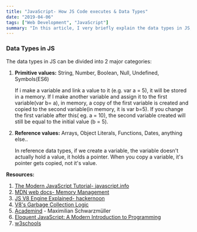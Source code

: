 ```yaml
---
title: "JavaScript- How JS Code executes & Data Types"
date: "2019-04-06"
tags: ["Web Development", "JavaScript"]
summary: "In this article, I very briefly explain the data types in JS, gathering them under 2 major classes: Primitive and Reference values."
---
```


### Data Types in JS

The data types in JS can be divided into 2 major categories:

1. **Primitive values:** String, Number, Boolean, Null, Undefined, Symbols(ES6)

   If i make a variable and link a value to it (e.g. var a = 5), it will be stored in a memory. If I make another variable and assign it to the first variable(var b= a), in memory, a copy of the first variable is created and copied to the second variable(in memory, it is var b=5). If you change the first variable after this( eg. a = 10), the second variable created will still be equal to the initial value (b = 5).

2. **Reference values:** Arrays, Object Literals, Functions, Dates, anything else..

   In reference data types, if we create a variable, the variable doesn't actually hold a value, it holds a pointer. When you copy a variable, it's pointer gets copied, not it's value.

**Resources:**

1. [The Modern JavaScript Tutorial- javascript.info](https://javascript.info/)
2. [MDN web docs- Memory Management](https://developer.mozilla.org/en-US/docs/Web/JavaScript/Memory_Management)
3. [JS V8 Engine Explained- hackernoon](https://hackernoon.com/javascript-v8-engine-explained-3f940148d4ef)
4. [V8's Garbage Collection Logic](https://v8.dev/blog/free-garbage-collection)
5. [Academind](https://academind.com/) - Maximilian Schwarzmüller
6. [Eloquent JavaScript: A Modern Introduction to Programming](https://eloquentjavascript.net/)
7. [w3schools](https://www.w3schools.com/js/)
